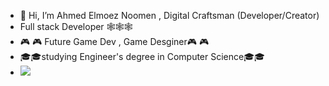 

- 👋 Hi, I’m Ahmed Elmoez Noomen , Digital Craftsman (Developer/Creator)
-  Full stack Developer  🕸️🕸️🕸️
-  🎮 🎮 Future Game Dev , Game Desginer🎮 🎮 
-  🎓🎓studying Engineer's degree in Computer Science🎓🎓
-  <img src="https://github-readme-stats.vercel.app/api?username=MrAhmedElmoez69_icons=true"/>

